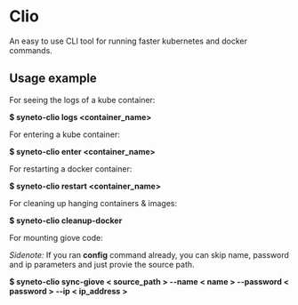 # Clio
An easy to use CLI tool for running faster kubernetes and docker commands.


<h2>Usage example</h2>

For seeing the logs of a kube container:

**$ syneto-clio logs <container_name>**

For entering a kube container:

**$ syneto-clio enter <container_name>**

For restarting a docker container:

**$ syneto-clio restart <container_name>**

For cleaning up hanging containers & images:

**$ syneto-clio cleanup-docker**

For mounting giove code:

_Sidenote:_ If you ran **config** command already, you can skip name, password and ip parameters and just provie the source path.

**$ syneto-clio sync-giove < source_path > --name < name > --password < password > --ip < ip_address >**



